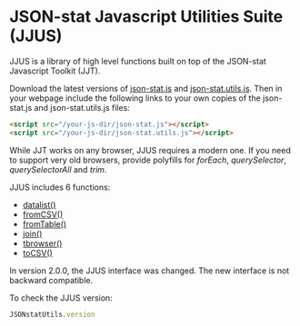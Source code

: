 # JSON-stat Javascript Utilities Suite (JJUS)

JJUS is a library of high level functions built on top of the JSON-stat Javascript Toolkit (JJT).

Download the latest versions of [json-stat.js](https://github.com/badosa/JSON-stat/blob/master/json-stat.js) and [json-stat.utils.js](https://github.com/badosa/JSON-stat/blob/master/utils/json-stat.utils.js). Then in your webpage include the following links to your own copies of the json-stat.js and json-stat.utils.js files:

```html
<script src="/your-js-dir/json-stat.js"></script>
<script src="/your-js-dir/json-stat.utils.js"></script>
```

While JJT works on any browser, JJUS requires a modern one. If you need to support very old browsers, provide polyfills for *forEach*, *querySelector*, *querySelectorAll* and *trim*.

JJUS includes 6 functions:

* [datalist()](https://github.com/badosa/JSON-stat/blob/master/utils/datalist.md)
* [fromCSV()](https://github.com/badosa/JSON-stat/blob/master/utils/fromcsv.md)
* [fromTable()](https://github.com/badosa/JSON-stat/blob/master/utils/fromtable.md)
* [join()](https://github.com/badosa/JSON-stat/blob/master/utils/join.md)
* [tbrowser()](https://github.com/badosa/JSON-stat/blob/master/utils/tbrowser.md)
* [toCSV()](https://github.com/badosa/JSON-stat/blob/master/utils/tocsv.md)

In version 2.0.0, the JJUS interface was changed. The new interface is not backward compatible.

To check the JJUS version:

```js
JSONstatUtils.version
```
